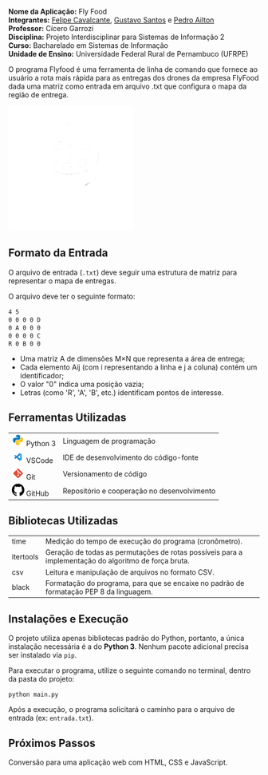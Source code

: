 <p>
    <strong>Nome da Aplicação:</strong> Fly Food<br>
    <strong>Integrantes:</strong> <a href="https://github.com/Felipecs22">Felipe Cavalcante</a>, <a href="https://github.com/GustavoSantosgcs">Gustavo Santos</a> e <a href="https://github.com/pedroailton">Pedro Ailton</a><br>
    <strong>Professor:</strong> Cícero Garrozi<br>
    <strong>Disciplina:</strong> Projeto Interdisciplinar para Sistemas de Informação 2<br>
    <strong>Curso:</strong> Bacharelado em Sistemas de Informação<br>
    <strong>Unidade de Ensino:</strong> Universidade Federal Rural de Pernambuco (UFRPE)<br>
</p>

<p>O programa Flyfood é uma ferramenta de linha de comando que fornece ao usuário a rota mais rápida para as entregas dos drones da empresa FlyFood dada uma matriz como entrada em arquivo .txt que configura o mapa da região de entrega.</p>

<img src="1VA/assets/imagens/Logo FlyFood.png" width="250" height="250" alt="Demonstração do projeto">

<h2>Formato da Entrada</h2>

O arquivo de entrada (`.txt`) deve seguir uma estrutura de matriz para representar o mapa de entregas.

O arquivo deve ter o seguinte formato:

```
4 5
0 0 0 0 D
0 A 0 0 0
0 0 0 0 C
R 0 B 0 0
```
<ul>
    <li>Uma matriz A de dimensões M×N que representa a área de entrega;</li>
    <li>Cada elemento Aij​ (com i representando a linha e j a coluna) contém um identificador;</li>
    <li>O valor "0" indica uma posição vazia;</li>
    <li>Letras (como 'R', 'A', 'B', etc.) identificam pontos de interesse.</li>
</ul>

<h2>Ferramentas Utilizadas</h2>
<table>
    <tr>
        <td><img src="1VA/assets/imagens/logo-python.png" alt="Logo do Python" width="25"> Python 3</td>
        <td>Linguagem de programação</td>
    </tr>
    <tr>
        <td><img src="1VA/assets/imagens/logo-vscode.png" alt="Logo do VSCode" width="25"> VSCode</td>
        <td>IDE de desenvolvimento do código-fonte</td>
    </tr>
    <tr>
        <td><img src="1VA/assets/imagens/logo-git.png" alt="Logo do Git" width="25"> Git</td>
        <td>Versionamento de código</td>
    </tr>
    <tr>
        <td><img src="1VA/assets/imagens/logo-github.png" alt="Logo do GitHub" width="25"> GitHub</td>
        <td>Repositório e cooperação no desenvolvimento</td>
    </tr>
</table>

<h2>Bibliotecas Utilizadas</h2>
<table>
    <tr>
        <td>time</td>
        <td>Medição do tempo de execução do programa (cronômetro).</td>
    </tr>
    <tr>
        <td>itertools</td>
        <td>Geração de todas as permutações de rotas possíveis para a implementação do algoritmo de força bruta.</td>
    </tr>
    <tr>
        <td>csv</td>
        <td>Leitura e manipulação de arquivos no formato CSV.</td>
    </tr>
    <tr>
        <td>black</td>
        <td>Formatação do programa, para que se encaixe no padrão de formatação PEP 8 da linguagem.</td>
    </tr>
</table>

<h2>Instalações e Execução</h2>
<p>O projeto utiliza apenas bibliotecas padrão do Python, portanto, a única instalação necessária é a do <strong>Python 3</strong>. Nenhum pacote adicional precisa ser instalado via <code>pip</code>.</p>
<p>Para executar o programa, utilize o seguinte comando no terminal, dentro da pasta do projeto:</p>
<pre><code>python main.py</code></pre>
<p>Após a execução, o programa solicitará o caminho para o arquivo de entrada (ex: <code>entrada.txt</code>).</p>

<h2>Próximos Passos</h2>
<p>Conversão para uma aplicação web com HTML, CSS e JavaScript.</p>
